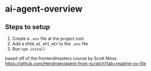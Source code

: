 # ai-agent-overview

## Steps to setup

1. Create a `.env` file at the project root
2. Add a `OPEN_AI_API_KEY` to the `.env` file
3. Run `npm install`

based off of the frontendmasters course by Scott Moss
https://github.com/Hendrixer/agent-from-scratch?tab=readme-ov-file
